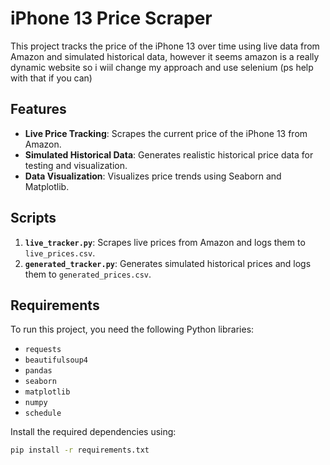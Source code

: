 # iPhone 13 Price Scraper

This project tracks the price of the iPhone 13 over time using live data from Amazon and simulated historical data, however it seems amazon is a really dynamic website so i wiil change my approach and use selenium (ps help with that if you can)

## Features
- **Live Price Tracking**: Scrapes the current price of the iPhone 13 from Amazon.
- **Simulated Historical Data**: Generates realistic historical price data for testing and visualization.
- **Data Visualization**: Visualizes price trends using Seaborn and Matplotlib.

## Scripts
1. **`live_tracker.py`**: Scrapes live prices from Amazon and logs them to `live_prices.csv`.
2. **`generated_tracker.py`**: Generates simulated historical prices and logs them to `generated_prices.csv`.

## Requirements
To run this project, you need the following Python libraries:
- `requests`
- `beautifulsoup4`
- `pandas`
- `seaborn`
- `matplotlib`
- `numpy`
- `schedule`

Install the required dependencies using:
```bash
pip install -r requirements.txt